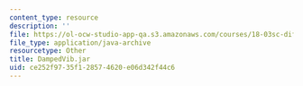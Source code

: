 ```yaml
---
content_type: resource
description: ''
file: https://ol-ocw-studio-app-qa.s3.amazonaws.com/courses/18-03sc-differential-equations-fall-2011/ce252f9735f128574620e06d342f44c6_DampedVib.jar
file_type: application/java-archive
resourcetype: Other
title: DampedVib.jar
uid: ce252f97-35f1-2857-4620-e06d342f44c6
---
```

